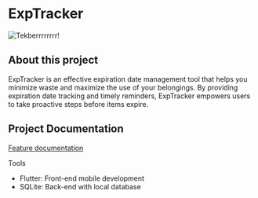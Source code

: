 # ExpTracker

![Tekberrrrrrrr!](https://github.com/user-attachments/assets/9e3c2eed-869a-40a6-bd12-94247a7c13a3)

## About this project
ExpTracker is an effective expiration date management tool that helps you minimize waste and maximize the use of your belongings. By providing expiration date tracking and timely reminders, ExpTracker empowers users to take proactive steps before items expire.

## Project Documentation

[Feature documentation](https://www.canva.com/design/DAGZSTAcl2w/qdaxUbyGy1exxx4pWP4EIg/edit?utm_content=DAGZSTAcl2w&utm_campaign=designshare&utm_medium=link2&utm_source=sharebutton)

Tools
- Flutter: Front-end mobile development
- SQLite: Back-end with local database
